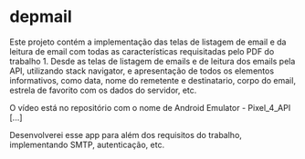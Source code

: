 # depmail

Este projeto contém a implementação das telas de listagem de email e da leitura de email com todas as características requisitadas pelo PDF do trabalho 1.
Desde as telas de listagem de emails e de leitura dos emails pela API, utilizando stack navigator, e apresentação de todos os elementos informativos, como data, nome do remetente e destinatario, corpo do email, estrela de favorito com os dados do servidor, etc.

O vídeo está no repositório com o nome de Android Emulator - Pixel_4_API [...]

Desenvolverei esse app para além dos requisitos do trabalho, implementando SMTP, autenticação, etc.


